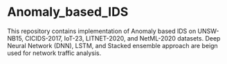 # Anomaly_based_IDS
This repository contains implementation of Anomaly based IDS on UNSW-NB15, CICIDS-2017, IoT-23, LITNET-2020, and NetML-2020 datasets. Deep Neural Network (DNN), LSTM, and Stacked ensemble approach are beign used for network traffic analysis.

